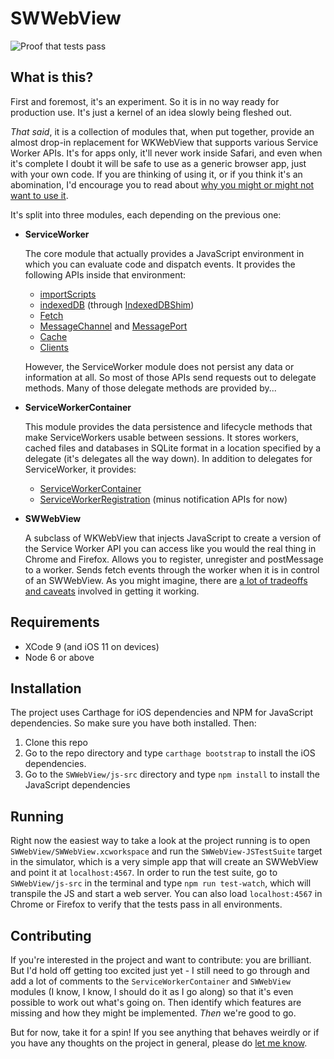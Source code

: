 # SWWebView

![Proof that tests pass](https://www.gdnmobilelab.com/swwebview/tests.png)

## What is this?

First and foremost, it's an experiment. So it is in no way ready for production use. It's just a kernel of an idea slowly being fleshed out.

*That said*, it is a collection of modules that, when put together, provide an almost drop-in replacement for WKWebView that supports various Service Worker APIs. It's for apps only, it'll never work inside Safari, and even when it's complete I doubt it will be safe to use as a generic browser app, just with your own code. If you are thinking of using it, or if you think it's an abomination, I'd encourage you to read about [why you might or might not want to use it](https://github.com/gdnmobilelab/SWWebView/wiki/Why-use-SWWebView%3F).

 It's split into three modules, each depending on the previous one:

- **ServiceWorker**

  The core module that actually provides a JavaScript environment in which you can evaluate code and dispatch events. It provides the following APIs inside that environment:
   - [importScripts](https://developer.mozilla.org/en-US/docs/Web/API/WorkerGlobalScope/importScripts)
   - [indexedDB](https://developer.mozilla.org/en-US/docs/Web/API/WindowOrWorkerGlobalScope/indexedDB) (through [IndexedDBShim](https://github.com/axemclion/IndexedDBShim))
   - [Fetch](https://developer.mozilla.org/en-US/docs/Web/API/WindowOrWorkerGlobalScope/fetch)
   - [MessageChannel](https://developer.mozilla.org/en-US/docs/Web/API/MessageChannel) and [MessagePort](https://developer.mozilla.org/en-US/docs/Web/API/MessagePort)
   - [Cache](https://developer.mozilla.org/en-US/docs/Web/API/Cache)
   - [Clients](https://developer.mozilla.org/en-US/docs/Web/API/Clients)

  However, the ServiceWorker module does not persist any data or information at all. So most of those APIs send requests out to delegate methods. Many of those delegate methods are provided by...

- **ServiceWorkerContainer**
 
  This module provides the data persistence and lifecycle methods that make ServiceWorkers usable between sessions. It stores workers, cached files and databases in SQLite format in a location specified by a delegate (it's delegates all the way down). In addition to delegates for ServiceWorker, it provides:
   - [ServiceWorkerContainer](https://developer.mozilla.org/en-US/docs/Web/API/ServiceWorkerContainer)
   - [ServiceWorkerRegistration](https://developer.mozilla.org/en-US/docs/Web/API/ServiceWorkerRegistration) (minus notification APIs for now)

- **SWWebView**

  A subclass of WKWebView that injects JavaScript to create a version of the Service Worker API you can access like you would the real thing in Chrome and Firefox. Allows you to register, unregister and postMessage to a worker. Sends fetch events through the worker when it is in control of an SWWebView. As you might imagine, there are [a lot of tradeoffs and caveats](https://github.com/gdnmobilelab/SWWebView/wiki/How-SWWebView-bridges-between-the-webview-and-native) involved in getting it working.

## Requirements
 - XCode 9 (and iOS 11 on devices)
 - Node 6 or above

## Installation

The project uses Carthage for iOS dependencies and NPM for JavaScript dependencies. So make sure you have both installed. Then:

 1. Clone this repo
 2. Go to the repo directory and type `carthage bootstrap` to install the iOS dependencies.
 3. Go to the `SWWebView/js-src` directory and type `npm install` to install the JavaScript dependencies

## Running

Right now the easiest way to take a look at the project running is to open `SWWebView/SWWebView.xcworkspace` and run the `SWWebView-JSTestSuite` target in the simulator, which is a very simple app that will create an SWWebView and point it at `localhost:4567`. In order to run the test suite, go to `SWWebView/js-src` in the terminal and type `npm run test-watch`, which will transpile the JS and start a web server. You can also load `localhost:4567` in Chrome or Firefox to verify that the tests pass in all environments.

## Contributing

If you're interested in the project and want to contribute: you are brilliant. But I'd hold off getting too excited just yet - I still need to go through and add a lot of comments to the `ServiceWorkerContainer` and `SWWebView` modules (I know, I know, I should do it as I go along) so that it's even possible to work out what's going on. Then identify which features are missing and how they might be implemented. *Then* we're good to go.

But for now, take it for a spin! If you see anything that behaves weirdly or if you have any thoughts on the project in general, please do [let me know](https://twitter.com/_alastair).
